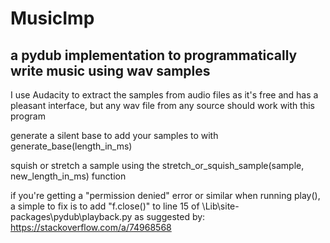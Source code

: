 # MusicImp
## a pydub implementation to programmatically write music using wav samples

I use Audacity to extract the samples from audio files as it's free and has a pleasant interface, but any wav file from any source should work with this program

generate a silent base to add your samples to with generate_base(length_in_ms)

squish or stretch a sample using the stretch_or_squish_sample(sample, new_length_in_ms) function

if you're getting a "permission denied" error or similar when running play(), a simple to fix is to add "f.close()" to line 15 of <your python install>\Lib\site-packages\pydub\playback.py
	as suggested by: https://stackoverflow.com/a/74968568
